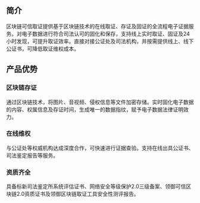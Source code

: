 ## 简介
区块链可信取证提供基于区块链技术的在线取证、存证及固证的全流程电子证据服务。对电子数据进行符合司法认可的固化和保存，支持线上实时取证、固证及24小时发现，可提升取证效率。直接对接公证处及司法机构，并按需提供线上、线下公证书，可降低取证维权成本。

## 产品优势
### 区块链存证
通过区块链技术，将图片、音视频、侵权信息等文件加密存储。实时固化电子数据的内容、权属信息及存证时间，生成唯一的数据指纹，赋予电子数据法律证明效力。

### 在线维权
与公证处等权威机构达成深度合作，可快速进行证据查验。支持在线出具公证书、司法鉴定报告等服务。

### 资质齐全
具备标新司法鉴定所系统评估证书、网络安全等级保护2.0三级备案、领御可信区块链2.0资质证书及领御区块链取证工具安全性测评报告。
